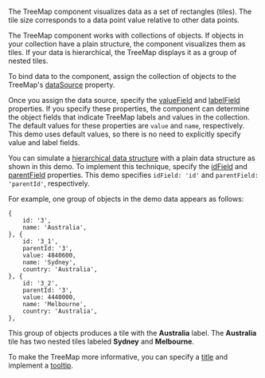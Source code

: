 The TreeMap component visualizes data as a set of rectangles (tiles). The tile size corresponds to a data point value relative to other data points. 
<!--split-->

The TreeMap component works with collections of objects. If objects in your collection have a plain structure, the component visualizes them as tiles. If your data is hierarchical, the TreeMap displays it as a group of nested tiles.

To bind data to the component, assign the collection of objects to the TreeMap's [dataSource](/Documentation/ApiReference/UI_Components/dxTreeMap/Configuration/#dataSource) property. 

Once you assign the data source, specify the [valueField](/Documentation/ApiReference/UI_Components/dxTreeMap/Configuration/#valueField) and [labelField](/Documentation/ApiReference/UI_Components/dxTreeMap/Configuration/#labelField) properties. If you specify these properties, the component can determine the object fields that indicate TreeMap labels and values in the collection. The default values for these properties are `value` and `name`, respectively. This demo uses default values, so there is no need to explicitly specify value and label fields.

You can simulate a [hierarchical data structure](https://js.devexpress.com/Demos/WidgetsGallery/Demo/Charts/HierarchicalDataStructure) with a plain data structure as shown in this demo. To implement this technique, specify the [idField](/Documentation/ApiReference/UI_Components/dxTreeMap/Configuration/#idField) and [parentField](/Documentation/ApiReference/UI_Components/dxTreeMap/Configuration/#parentField) properties. This demo specifies `idField: 'id'` and `parentField: 'parentId'`, respectively.

For example, one group of objects in the demo data appears as follows:

    {
        id: '3',
        name: 'Australia',
    }, {
        id: '3_1',
        parentId: '3',
        value: 4840600,
        name: 'Sydney',
        country: 'Australia',
    }, {
        id: '3_2',
        parentId: '3',
        value: 4440000,
        name: 'Melbourne',
        country: 'Australia',
    },

This group of objects produces a tile with the **Australia** label. The **Australia** tile has two nested tiles labeled **Sydney** and **Melbourne**.

To make the TreeMap more informative, you can specify a [title](/Documentation/ApiReference/UI_Components/dxTreeMap/Configuration/title/) and implement a [tooltip](/Documentation/ApiReference/UI_Components/dxTreeMap/Configuration/tooltip/).

